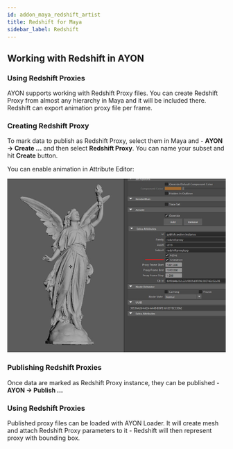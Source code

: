 ```yaml
---
id: addon_maya_redshift_artist
title: Redshift for Maya
sidebar_label: Redshift
---
```


## Working with Redshift in AYON

### Using Redshift Proxies

AYON supports working with Redshift Proxy files. You can create  Redshift Proxy from almost
any hierarchy in Maya and it will be included there. Redshift can export animation
proxy file per frame.

### Creating Redshift Proxy

To mark data to publish as Redshift Proxy, select them in Maya and - **AYON → Create ...** and
then select **Redshift Proxy**. You can name your subset and hit **Create** button.

You can enable animation in Attribute Editor:

![Maya - Yeti Rig Setup](assets/maya-create_rs_proxy.jpg)

### Publishing Redshift Proxies

Once data are marked as Redshift Proxy instance, they can be published - **AYON → Publish ...**

### Using Redshift Proxies

Published proxy files can be loaded with AYON Loader. It will create mesh and attach Redshift Proxy
parameters to it - Redshift will then represent proxy with bounding box.